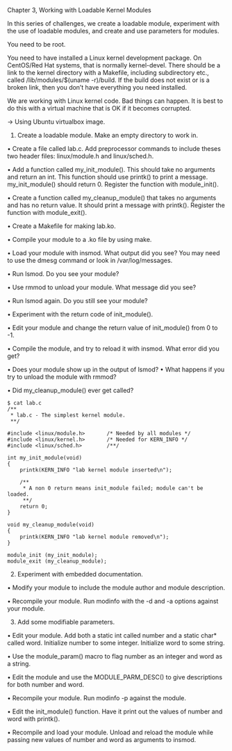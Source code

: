 Chapter 3, Working with Loadable Kernel Modules

In this series of challenges, we create a loadable module, experiment with the use of loadable modules, and create and use parameters for modules.

You need to be root.

You need to have installed a Linux kernel development package. On CentOS/Red Hat systems, that is normally kernel-devel. There should be a link to the kernel directory with a Makefile, including subdirectory etc., called /lib/modules/$(uname -r)/build. If the build does not exist or is a broken link, then you don’t have everything you need installed.

We are working with Linux kernel code. Bad things can happen. It is best to do this with a virtual machine that is OK if it becomes corrupted.

-> Using Ubuntu virtualbox image.

1. Create a loadable module. Make an empty directory to work in. 

  • Create a file called lab.c. Add preprocessor commands to include theses two header files: linux/module.h and linux/sched.h. 
  
  • Add a function called my_init_module(). This should take no arguments and return an int. This function should use printk() to print a message. my_init_module() should return 0. Register the function with module_init(). 
  
  • Create a function called my_cleanup_module() that takes no arguments and has no return value. It should print a message with printk(). Register the function with module_exit(). 
  
  • Create a Makefile for making lab.ko. 
  
  • Compile your module to a .ko file by using make. 
  
  • Load your module with insmod. What output did you see? You may need to use the dmesg command or look in /var/log/messages. 
  
  • Run lsmod. Do you see your module? 
  
  • Use rmmod to unload your module. What message did you see? 
  
  • Run lsmod again. Do you still see your module?
  
  • Experiment with the return code of init_module(). 
  
  • Edit your module and change the return value of init_module() from 0 to -1. 
  
  • Compile the module, and try to reload it with insmod. What error did you get? 
  
  • Does your module show up in the output of lsmod? • What happens if you try to unload the module with rmmod? 
  
  • Did my_cleanup_module() ever get called?

	$ cat lab.c
	/**
	 * lab.c - The simplest kernel module.
	 **/
	 
	#include <linux/module.h>       /* Needed by all modules */
	#include <linux/kernel.h>       /* Needed for KERN_INFO */
	#include <linux/sched.h>        /**/

	int my_init_module(void)
	{
		printk(KERN_INFO "lab kernel module inserted\n");

		/**
		 * A non 0 return means init_module failed; module can't be loaded.
		 **/
		return 0;
	}

	void my_cleanup_module(void)
	{
		printk(KERN_INFO "lab kernel module removed\n");
	}

	module_init (my_init_module);
	module_exit (my_cleanup_module);


2. Experiment with embedded documentation. 
  
  • Modify your module to include the module author and module description. 
  
  • Recompile your module. Run modinfo with the -d and -a options against your module.

3. Add some modifiable parameters. 

  • Edit your module. Add both a static int called number and a static char* called word. Initialize number to some integer. Initialize word to some string. 
  
  • Use the module_param() macro to flag number as an integer and word as a string. 
  
  • Edit the module and use the MODULE_PARM_DESC() to give descriptions for both number and word.
  
  • Recompile your module. Run modinfo -p against the module. 
  
  • Edit the init_module() function. Have it print out the values of number and word with printk().
  
  • Recompile and load your module. Unload and reload the module while passing new values of number and word as arguments to insmod.
